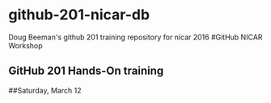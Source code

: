 # github-201-nicar-db
Doug Beeman's github 201 training repository for nicar 2016
#GitHub NICAR Workshop
## GitHub 201 Hands-On training
##Saturday, March 12
